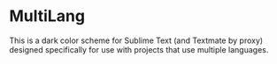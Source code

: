 MultiLang
=========

This is a dark color scheme for Sublime Text (and Textmate by proxy) designed specifically for use with projects that use multiple languages.
